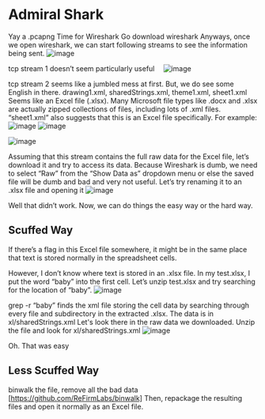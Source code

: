 # Admiral Shark
Yay a .pcapng
Time for Wireshark
Go download wireshark
Anyways, once we open wireshark, we can start following streams to see the information being sent.
 ![image](https://github.com/AnthonyFangqing/2023-spring-pbr-writeup/assets/77250066/0cdb8fe7-570d-4a16-adee-ffbb47cdfd61)

tcp stream 1 doesn’t seem particularly useful
 ![image](https://github.com/AnthonyFangqing/2023-spring-pbr-writeup/assets/77250066/ecc19725-d654-43f2-8d05-85cfc07fea2b)

 
tcp stream 2 seems like a jumbled mess at first. But, we do see some English in there.
drawing1.xml, sharedStrings.xml, theme1.xml, sheet1.xml
Seems like an Excel file (.xlsx). Many Microsoft file types like .docx and .xlsx are actually zipped collections of files, including lots of .xml files. “sheet1.xml” also suggests that this is an Excel file specifically. 
For example:
 ![image](https://github.com/AnthonyFangqing/2023-spring-pbr-writeup/assets/77250066/e6156d53-a86b-4499-92ab-e4f089b0914e)
![image](https://github.com/AnthonyFangqing/2023-spring-pbr-writeup/assets/77250066/21f24b8c-ba46-4178-b02e-56adf3a70982)

![image](https://github.com/AnthonyFangqing/2023-spring-pbr-writeup/assets/77250066/7e999052-658b-4683-aa60-ecc6c2bd3f51)

 
 
Assuming that this stream contains the full raw data for the Excel file, let’s download it and try to access its data. Because Wireshark is dumb, we need to select “Raw” from the “Show Data as” dropdown menu or else the saved file will be dumb and bad and very not useful.
Let’s try renaming it to an .xlsx file and opening it
 ![image](https://github.com/AnthonyFangqing/2023-spring-pbr-writeup/assets/77250066/741238e0-937f-4e9a-a4f8-3ef432d94b53)

Well that didn’t work. Now, we can do things the easy way or the hard way.
## Scuffed Way
If there’s a flag in this Excel file somewhere, it might be in the same place that text is stored normally in the spreadsheet cells.
 
However, I don’t know where text is stored in an .xlsx file.
In my test.xlsx, I put the word “baby” into the first cell. Let’s unzip test.xlsx and try searching for the location of “baby”.
 ![image](https://github.com/AnthonyFangqing/2023-spring-pbr-writeup/assets/77250066/92aaaa1e-33c8-4a2d-9b5a-c8fc25e8fd1d)

grep -r “baby” finds the xml file storing the cell data by searching through every file and subdirectory in the extracted .xlsx.
The data is in xl/sharedStrings.xml
Let's look there in the raw data we downloaded. Unzip the file and look for xl/sharedStrings.xml
![image](https://github.com/AnthonyFangqing/2023-spring-pbr-writeup/assets/77250066/67e2de5f-7f74-4ab1-9bfb-1e54e4c784ef)

Oh. That was easy

## Less Scuffed Way
binwalk the file, remove all the bad data [https://github.com/ReFirmLabs/binwalk]
Then, repackage the resulting files and open it normally as an Excel file.

